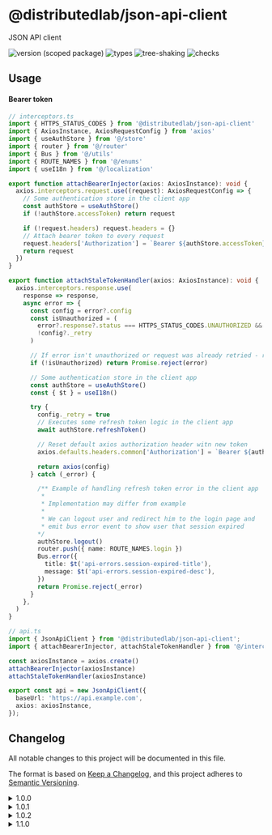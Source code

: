 # @distributedlab/json-api-client
JSON API client

![version (scoped package)](https://badgen.net/npm/v/@distributedlab/json-api-client)
![types](https://badgen.net/npm/types/@distributedlab/json-api-client)
![tree-shaking](https://badgen.net/bundlephobia/tree-shaking/@distributedlab/json-api-client)
![checks](https://badgen.net/github/checks/distributed-lab/web-kit/main)

## Usage
#### Bearer token
```typescript
// interceptors.ts
import { HTTPS_STATUS_CODES } from '@distributedlab/json-api-client'
import { AxiosInstance, AxiosRequestConfig } from 'axios'
import { useAuthStore } from '@/store'
import { router } from '@/router'
import { Bus } from '@/utils'
import { ROUTE_NAMES } from '@/enums'
import { useI18n } from '@/localization'

export function attachBearerInjector(axios: AxiosInstance): void {
  axios.interceptors.request.use((request): AxiosRequestConfig => {
    // Some authentication store in the client app
    const authStore = useAuthStore()
    if (!authStore.accessToken) return request

    if (!request.headers) request.headers = {}
    // Attach bearer token to every request
    request.headers['Authorization'] = `Bearer ${authStore.accessToken}`
    return request
  })
}

export function attachStaleTokenHandler(axios: AxiosInstance): void {
  axios.interceptors.response.use(
    response => response,
    async error => {
      const config = error?.config
      const isUnauthorized = (
        error?.response?.status === HTTPS_STATUS_CODES.UNAUTHORIZED &&
        !config?._retry
      )

      // If error isn't unauthorized or request was already retried - return error
      if (!isUnauthorized) return Promise.reject(error)

      // Some authentication store in the client app
      const authStore = useAuthStore()
      const { $t } = useI18n()

      try {
        config._retry = true
        // Executes some refresh token logic in the client app
        await authStore.refreshToken()

        // Reset default axios authorization header witn new token
        axios.defaults.headers.common['Authorization'] = `Bearer ${authStore.accessToken}`

        return axios(config)
      } catch (_error) {

        /** Example of handling refresh token error in the client app
         *
         * Implementation may differ from example
         *
         * We can logout user and redirect him to the login page and
         * emit bus error event to show user that session expired
        */
        authStore.logout()
        router.push({ name: ROUTE_NAMES.login })
        Bus.error({
          title: $t('api-errors.session-expired-title'),
          message: $t('api-errors.session-expired-desc'),
        })
        return Promise.reject(_error)
      }
    },
  )
}

// api.ts
import { JsonApiClient } from '@distributedlab/json-api-client';
import { attachBearerInjector, attachStaleTokenHandler } from '@/interceptors';

const axiosInstance = axios.create()
attachBearerInjector(axiosInstance)
attachStaleTokenHandler(axiosInstance)

export const api = new JsonApiClient({
  baseUrl: 'https://api.example.com',
  axios: axiosInstance,
});
```

## Changelog
All notable changes to this project will be documented in this file.

The format is based on [Keep a Changelog](https://keepachangelog.com/en/1.0.0/),
and this project adheres to [Semantic Versioning](https://semver.org/spec/v2.0.0.html).
<details><summary>1.0.0</summary>
  <h4>Under the hood changes</h4>
  <ul>
    <li>Initiated project</li>
  </ul>
</details>
<details><summary>1.0.1</summary>
  <h4>Fixed</h4>
  <ul>
    <li>Readme</li>
  </ul>
</details>
<details><summary>1.0.2</summary>
  <h4>Fixed</h4>
  <ul>
    <li>@babel/runtime dependency</li>
  </ul>
</details>
<details><summary>1.1.0</summary>
  <h4>Added</h4>
  <ul>
    <li>
      Ability to provide axios instance to make possible to inject interceptors
      from client code to handle authorization and refresh token logic
    </li>
  </ul>
  <h4>Removed</h4>
  <ul>
    <li>Ability to provide auth token</li>
  </ul>
</details>

